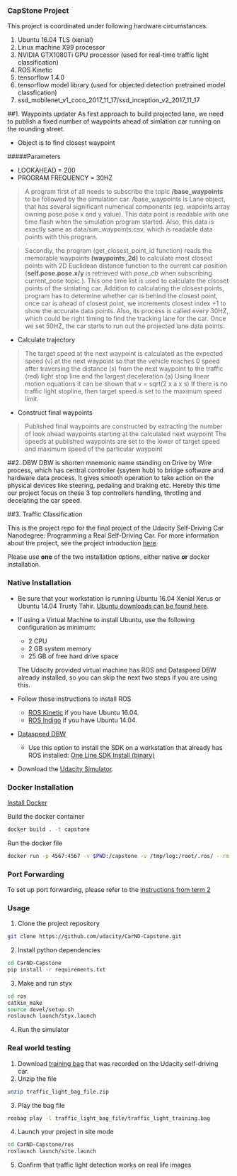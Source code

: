 ### CapStone Project

This project is coordinated under following hardware circumstances.

1. Ubuntu 16.04 TLS (xenial)
2. Linux machine X99 processor
3. NVIDIA GTX1080Ti GPU processor (used for real-time traffic light classification)
4. ROS Kinetic
5. tensorflow 1.4.0
6. tensorflow model library (used for objected detection pretrained model classfication)
7. ssd_mobilenet_v1_coco_2017_11_17/ssd_inception_v2_2017_11_17

##1. Waypoints updater 
As first approach to build projected lane, we need to publish a fixed number of waypoints ahead of simlation car running on the rounding street.

* Object is to find closest waypoint

#####Parameters
* LOOKAHEAD = 200
* PROGRAM FREQUENCY = 30HZ


>A program first of all needs to subscribe the topic __/base_waypoints__ to be followed by the simulation car. /base_waypoints is Lane object, that has several significant numerical components (eg. wapoints array owning pose.pose x and y value). This data point is readable with one time flash when the simulation program started. Also, this data is exactly same as data/sim_waypoints.csv, which is readable data points with this program. 

>Secondly, the program (get_closest_point_id function) reads the memorable waypoints __(waypoints_2d)__  to calculate most closest points with 2D Euclidean distance function to the current car position (__self.pose.pose.x/y__ is retrieved with *pose_cb* when subscribing current_pose topic.). This one time list is used to calculate the clsoset points of the simlating car. Addition to calculating the closest points, program has to determine whether car is behind the closest point, once car is ahead of closest point, we increments closest index +1 to show the accurate data points. 
Also, its process is called every 30HZ, which could be right timing to find the tracking lane for the car. Once we set 50HZ, the car starts to run out the projected lane data points.

* Calculate trajectory
>The target speed at the next waypoint is calculated as the expected speed (v) at the next waypoint so that the vehicle reaches 0 speed after traversing the distance (s) from the next waypoint to the traffic (red) light stop line and the largest deceleration (a)
Using linear motion equations it can be shown that v = sqrt(2 x a x s)
If there is no traffic light stopline, then target speed is set to the maximum speed limit.

* Construct final waypoints
>Published final waypoints are constructed by extracting the number of look ahead waypoints starting at the calculated next waypoint
The speeds at published waypoints are set to the lower of target speed and maximum speed of the particular waypoint




##2. DBW
DBW is shorten mnemonic name standing on Drive by Wire process, which has central controller (ssytem hub) to bridge software and hardware data process. It gives smooth operation to take action on the physical devices like steering, pedaling and braking etc. Hereby this time our project focus on these 3 top controllers handling, throtling and decelating the car speed. 


##3. Traffic Classification


This is the project repo for the final project of the Udacity Self-Driving Car Nanodegree: Programming a Real Self-Driving Car. For more information about the project, see the project introduction [here](https://classroom.udacity.com/nanodegrees/nd013/parts/6047fe34-d93c-4f50-8336-b70ef10cb4b2/modules/e1a23b06-329a-4684-a717-ad476f0d8dff/lessons/462c933d-9f24-42d3-8bdc-a08a5fc866e4/concepts/5ab4b122-83e6-436d-850f-9f4d26627fd9).

Please use **one** of the two installation options, either native **or** docker installation.

### Native Installation

* Be sure that your workstation is running Ubuntu 16.04 Xenial Xerus or Ubuntu 14.04 Trusty Tahir. [Ubuntu downloads can be found here](https://www.ubuntu.com/download/desktop).
* If using a Virtual Machine to install Ubuntu, use the following configuration as minimum:
  * 2 CPU
  * 2 GB system memory
  * 25 GB of free hard drive space

  The Udacity provided virtual machine has ROS and Dataspeed DBW already installed, so you can skip the next two steps if you are using this.

* Follow these instructions to install ROS
  * [ROS Kinetic](http://wiki.ros.org/kinetic/Installation/Ubuntu) if you have Ubuntu 16.04.
  * [ROS Indigo](http://wiki.ros.org/indigo/Installation/Ubuntu) if you have Ubuntu 14.04.
* [Dataspeed DBW](https://bitbucket.org/DataspeedInc/dbw_mkz_ros)
  * Use this option to install the SDK on a workstation that already has ROS installed: [One Line SDK Install (binary)](https://bitbucket.org/DataspeedInc/dbw_mkz_ros/src/81e63fcc335d7b64139d7482017d6a97b405e250/ROS_SETUP.md?fileviewer=file-view-default)
* Download the [Udacity Simulator](https://github.com/udacity/CarND-Capstone/releases).

### Docker Installation
[Install Docker](https://docs.docker.com/engine/installation/)

Build the docker container
```bash
docker build . -t capstone
```

Run the docker file
```bash
docker run -p 4567:4567 -v $PWD:/capstone -v /tmp/log:/root/.ros/ --rm -it capstone
```

### Port Forwarding
To set up port forwarding, please refer to the [instructions from term 2](https://classroom.udacity.com/nanodegrees/nd013/parts/40f38239-66b6-46ec-ae68-03afd8a601c8/modules/0949fca6-b379-42af-a919-ee50aa304e6a/lessons/f758c44c-5e40-4e01-93b5-1a82aa4e044f/concepts/16cf4a78-4fc7-49e1-8621-3450ca938b77)

### Usage

1. Clone the project repository
```bash
git clone https://github.com/udacity/CarND-Capstone.git
```

2. Install python dependencies
```bash
cd CarND-Capstone
pip install -r requirements.txt
```
3. Make and run styx
```bash
cd ros
catkin_make
source devel/setup.sh
roslaunch launch/styx.launch
```
4. Run the simulator

### Real world testing
1. Download [training bag](https://s3-us-west-1.amazonaws.com/udacity-selfdrivingcar/traffic_light_bag_file.zip) that was recorded on the Udacity self-driving car.
2. Unzip the file
```bash
unzip traffic_light_bag_file.zip
```
3. Play the bag file
```bash
rosbag play -l traffic_light_bag_file/traffic_light_training.bag
```
4. Launch your project in site mode
```bash
cd CarND-Capstone/ros
roslaunch launch/site.launch
```
5. Confirm that traffic light detection works on real life images
